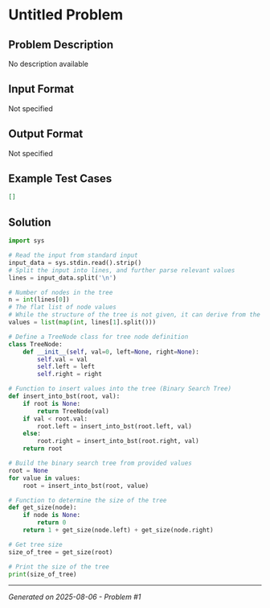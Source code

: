 # Untitled Problem

## Problem Description
No description available

## Input Format
Not specified

## Output Format
Not specified

## Example Test Cases
```json
[]
```

## Solution
```python
import sys

# Read the input from standard input
input_data = sys.stdin.read().strip()
# Split the input into lines, and further parse relevant values
lines = input_data.split('\n')

# Number of nodes in the tree
n = int(lines[0])
# The flat list of node values
# While the structure of the tree is not given, it can derive from the number of nodes
values = list(map(int, lines[1].split()))

# Define a TreeNode class for tree node definition
class TreeNode:
    def __init__(self, val=0, left=None, right=None):
        self.val = val
        self.left = left
        self.right = right

# Function to insert values into the tree (Binary Search Tree)
def insert_into_bst(root, val):
    if root is None:
        return TreeNode(val)
    if val < root.val:
        root.left = insert_into_bst(root.left, val)
    else:
        root.right = insert_into_bst(root.right, val)
    return root

# Build the binary search tree from provided values
root = None
for value in values:
    root = insert_into_bst(root, value)

# Function to determine the size of the tree
def get_size(node):
    if node is None:
        return 0
    return 1 + get_size(node.left) + get_size(node.right)

# Get tree size
size_of_tree = get_size(root)

# Print the size of the tree
print(size_of_tree)
```

---
*Generated on 2025-08-06 - Problem #1*